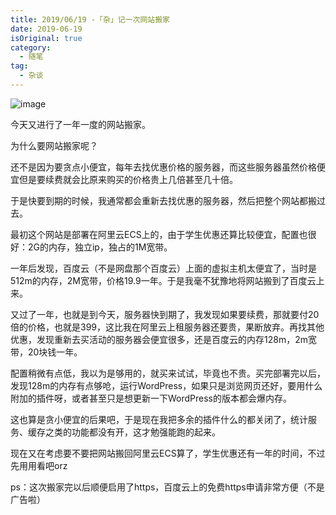 ```yaml
---
title: 2019/06/19 -「杂」记一次网站搬家
date: 2019-06-19
isOriginal: true
category:
  - 随笔
tag:
  - 杂谈
---
```



![image](https://images.unsplash.com/photo-1498050108023-c5249f4df085?crop=entropy&cs=tinysrgb&fit=max&fm=png&ixid=MnwxNDIyNzR8MHwxfHNlYXJjaHwzOXx8c2VydmVyfGVufDB8fHx8MTYzNzA3NjM3OA&ixlib=rb-1.2.1&q=80&w=1080)


今天又进行了一年一度的网站搬家。

为什么要网站搬家呢？

还不是因为要贪点小便宜，每年去找优惠价格的服务器，而这些服务器虽然价格便宜但是要续费就会比原来购买的价格贵上几倍甚至几十倍。

于是快要到期的时候，我通常都会重新去找优惠的服务器，然后把整个网站都搬过去。

最初这个网站是部署在阿里云ECS上的，由于学生优惠还算比较便宜，配置也很好：2G的内存，独立ip，独占的1M宽带。

一年后发现，百度云（不是网盘那个百度云）上面的虚拟主机太便宜了，当时是512m的内存，2M宽带，价格19.9一年。于是我毫不犹豫地将网站搬到了百度云上来。

又过了一年，也就是到今天，服务器快到期了，我发现如果要续费，那就要付20倍的价格，也就是399，这比我在阿里云上租服务器还要贵，果断放弃。再找其他优惠，发现重新去买活动的服务器会便宜很多，还是百度云的内存128m，2m宽带，20块钱一年。

配置稍微有点低，我以为是够用的，就买来试试，毕竟也不贵。买完部署完以后，发现128m的内存有点够呛，运行WordPress，如果只是浏览网页还好，要用什么附加的插件呀，或者甚至只是想更新一下WordPress的版本都会爆内存。

这也算是贪小便宜的后果吧，于是现在我把多余的插件什么的都关闭了，统计服务、缓存之类的功能都没有开，这才勉强能跑的起来。

现在又在考虑要不要把网站搬回阿里云ECS算了，学生优惠还有一年的时间，不过先用用看吧orz

ps：这次搬家完以后顺便启用了https，百度云上的免费https申请非常方便（不是广告啦）
